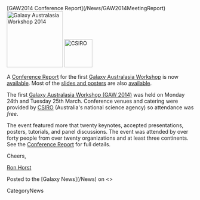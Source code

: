 <div class='newsItemHeader'>[GAW2014 Conference Report](/News/GAW2014MeetingReport)</div>

<div class='right'>
<a href='/Events/GAW2014.md'><img src='/Images/Logos/GAW2014-200.png' alt='Galaxy Australasia Workshop 2014' width="150" /></a> <a href='http://csiro.au/'><img src='/Images/Logos/CSIROLogoBig.png' alt='CSIRO' width="75" /></a></div>

A [Conference Report](/Events/GAW2014.md#conference-report) for the first [Galaxy Australasia Workshop](/Events/GAW2014) is now [available](/Events/GAW2014.md#conference-report).  Most of the [slides and posters](/Events/GAW2014.md#program) are also [available](/Events/GAW2014.md#program).

The first [Galaxy Australasia Workshop (GAW 2014)](/Events/GAW2014) was held on Monday 24th and Tuesday 25th March. Conference venues and catering were provided by [CSIRO](http://csiro.au/) (Australia's national science agency) so attendance was *free*.

The event featured more that twenty keynotes, accepted presentations, posters, tutorials, and panel discussions.  The event was attended by over forty people from over twenty organizations and at least three continents.  See the [Conference Report](/Events/GAW2014.md#conference-report) for full details.

Cheers,

[Ron Horst](https://www.yammer.com/australianbioinformaticsnetwork/users/rhorst-guest#/Threads/fromUser?type=from_user&feedId=1506414565)

<div class='newsItemFooter'>Posted to the [Galaxy News](/News) on <<Date(2014-04-09T05:44:52Z)>></div>

CategoryNews
